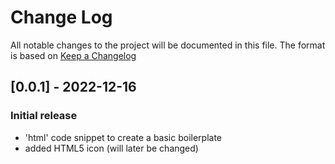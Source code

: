 # Change Log

All notable changes to the project will be documented in this file.
The format is based on [Keep a Changelog](https://keepachangelog.com/en/1.0.0/)

## [0.0.1] - 2022-12-16

### Initial release

- 'html' code snippet to create a basic boilerplate
- added HTML5 icon (will later be changed)
